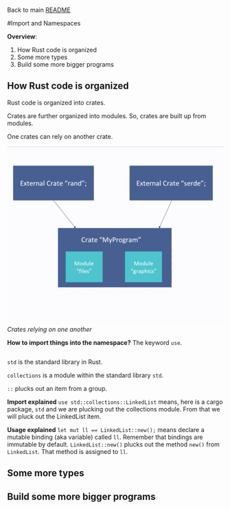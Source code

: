 Back to main
[README](README.md)

#Import and Namespaces

**Overview**:
1. How Rust code is organized
2. Some more types
3. Build some more bigger programs

## How Rust code is organized
Rust code is organized into crates. 

Crates are further organized into modules. So, crates are built up from modules.

One crates can rely on another crate.

![Crates relying on one another](/images/crate-organization-overview.png)
*Crates relying on one another*

**How to import things into the namespace?**
The keyword ```use```.

```rust 

```

```std``` is the standard library in Rust.

```collections``` is a module within the standard library ```std```.

```::``` plucks out an item from a group.

**Import explained**
```use std::collections::LinkedList``` means, here is a cargo package, ```std``` and we are plucking out the collections module. From that we will pluck out the LinkedList item.

**Usage explained**
```let mut ll == LinkedList::new();``` means declare a mutable binding (aka variable) called ```ll```. Remember that bindings are immutable by default. ```LinkedList::new()``` plucks out the method ```new()``` from ```LinkedList```. That method is assigned to ```ll```.











## Some more types

## Build some more bigger programs







